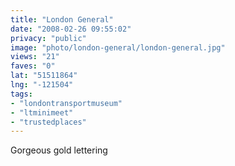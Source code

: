 ```yaml
---
title: "London General"
date: "2008-02-26 09:55:02"
privacy: "public"
image: "photo/london-general/london-general.jpg"
views: "21"
faves: "0"
lat: "51511864"
lng: "-121504"
tags:
- "londontransportmuseum"
- "ltminimeet"
- "trustedplaces"
---
```

Gorgeous gold lettering
